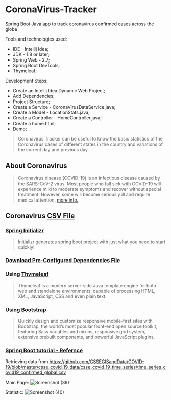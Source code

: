 # CoronaVirus-Tracker
Spring Boot Java app to track coronavirus confirmed cases across the globe

Tools and technologies used: 
* IDE - Intellij Idea; 
* JDK - 1.8 or later;
* Spring Web - 2.7; 
* Spring Boot DevTools; 
* Thymeleaf;

Development Steps: 
* Create an Intellij Idea Dynamic Web Project; 
* Add Dependencies; 
* Project Structure; 
* Create a Service - CoronaVirusDataService.java; 
* Create a Model - LocationStats.java; 
* Create a Controller - HomeController.java; 
* Create a home.html; 
* Demo;


> Coronavirus Tracker can be useful to know the basic statistics of the Coronavirus cases of different states in the country and variations of the current day and previous day.

## About Coronavirus
> Coronavirus disease (COVID-19) is an infectious disease caused by the SARS-CoV-2 virus.
> Most people who fall sick with COVID-19 will experience mild to moderate symptoms and recover without special treatment. However, some will become seriously ill and require medical attention. [more info.](https://www.google.com/search?q=COVID-19)

## Coronavirus [CSV File](https://raw.githubusercontent.com/CSSEGISandData/COVID-19/master/csse_covid_19_data/csse_covid_19_time_series/time_series_covid19_confirmed_global.csv)

### [Spring Initializr](https://start.spring.io/)
> Initializr generates spring boot project with just what you need to start quickly!

### [Download Pre-Configured Dependencies File](https://start.spring.io/#!type=maven-project&language=java&platformVersion=2.5.6&packaging=jar&jvmVersion=11&groupId=com.project&artifactId=coronavirus-tracker&name=coronavirus-tracker&description=Demo%20project%20for%20Spring%20Boot&packageName=com.project.coronavirus-tracker&dependencies=web,thymeleaf,devtools)

### Using [Thymeleaf](https://www.thymeleaf.org/doc/tutorials/3.0/usingthymeleaf.html)
> Thymeleaf is a modern server-side Java template engine for both web and standalone environments, capable of processing HTML, XML, JavaScript, CSS and even plain text.

### Using [Bootstrap](https://getbootstrap.com/docs/4.0/getting-started/introduction/)
> Quickly design and customize responsive mobile-first sites with Bootstrap, the world’s most popular front-end open source toolkit, featuring Sass variables and mixins, responsive grid system, extensive prebuilt components, and powerful JavaScript plugins.

### [Spring Boot tutorial - Refernce](https://www.youtube.com/watch?v=8hjNG9GZGnQ)

Retrieving data from https://github.com/CSSEGISandData/COVID-19/blob/master/csse_covid_19_data/csse_covid_19_time_series/time_series_covid19_confirmed_global.csv

Main Page:
![Screenshot (39)](https://user-images.githubusercontent.com/86052693/171726190-68009838-9a9d-419e-a55b-7707c0fd6635.png)

Statistic:
![Screenshot (40)](https://user-images.githubusercontent.com/86052693/171726241-9f95997e-30e0-457b-8a50-d07e1e99e753.png)
